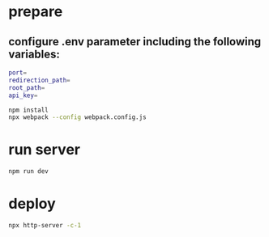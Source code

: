 # prepare 

## configure .env parameter including the following variables:
```bash
port=
redirection_path=
root_path=
api_key=
```

```bash
npm install
npx webpack --config webpack.config.js
```

# run server
```bash
npm run dev
```

# deploy
```bash
npx http-server -c-1
```
